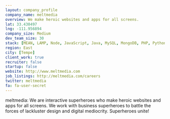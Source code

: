 ```yaml
---
layout: company_profile
company_name: meltmedia
overview: We make heroic websites and apps for all screens.
lat: 33.430497
lng: -111.956894
company_size: Medium
dev_team_size: 30
stack: [MEAN, LAMP, Node, JavaScript, Java, MySQL, MongoDB, PHP, Python, Objective-C]
region: East
city: [Tempe]
client_work: true
recruiter: false
startup: false
website: http://www.meltmedia.com
job_listings: http://meltmedia.com/careers
twitter: meltmedia
fa: fa-user-secret
---
```


meltmedia: We are interactive superheroes who make heroic websites and apps for all screens. We work with business superheroes to battle the forces of lackluster design and digital mediocrity. Superheroes unite!
